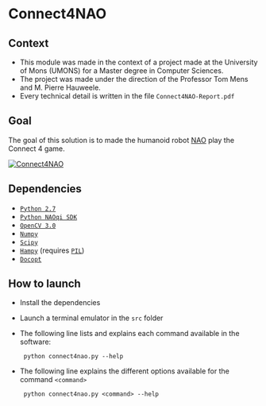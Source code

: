 # Connect4NAO

## Context
 - This module was made in the context of a project made at the University of Mons
  (UMONS) for a Master degree in Computer Sciences.
 - The project was made under the direction of the Professor Tom Mens
  and M. Pierre Hauweele.
 - Every technical detail is written in the file `Connect4NAO-Report.pdf`

## Goal
 The goal of this solution is to made the humanoid robot [NAO](https://www.aldebaran.com/fr/cool-robots/nao) 
   play the Connect 4 game.

[![Connect4NAO](http://i.imgur.com/kXAWzcl.png)](https://www.youtube.com/watch?v=UyRx1V4rx-M "")
 

## Dependencies

 - [`Python 2.7`](https://www.python.org/downloads/)
 - [`Python NAOqi SDK`](http://doc.aldebaran.com/2-1/dev/python/install_guide.html)
 - [`OpenCV 3.0`](http://opencv.org/downloads.html)
 - [`Numpy`](https://pypi.python.org/pypi/numpy/1.10.1)
 - [`Scipy`](https://pypi.python.org/pypi/scipy/0.17.0)
 - [`Hampy`](https://pypi.python.org/pypi/hampy/1.4.1) (requires [`PIL`](http://www.pythonware.com/products/pil/))
 - [`Docopt`](https://pypi.python.org/pypi/docopt/0.6.2)
   <!--- - [`Shapely`] <> (https://pypi.python.org/pypi/Shapely) --->

## How to launch
 - Install the dependencies
 - Launch a terminal emulator in the `src` folder
 - The following line lists and explains each command available in the software:

        python connect4nao.py --help

 - The following line explains the different options available for the command `<command>`

        python connect4nao.py <command> --help
